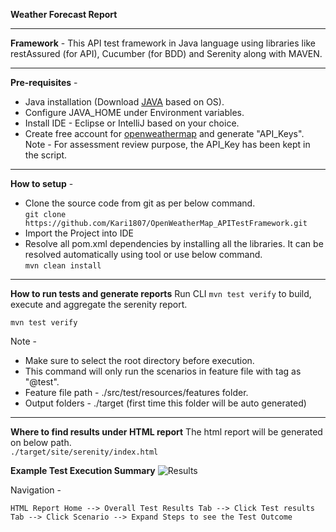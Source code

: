 **Weather Forecast Report**
***
**Framework** - This API test framework in Java language using libraries like restAssured (for API), Cucumber (for BDD) and Serenity along with MAVEN.
***
**Pre-requisites** - <br />
* Java installation (Download [JAVA](https://www.oracle.com/au/java/technologies/javase-downloads.html) based on OS).
* Configure JAVA_HOME under Environment variables.
* Install IDE - Eclipse or IntelliJ based on your choice.
* Create free account for [openweathermap](https://openweathermap.org/) and generate "API_Keys". Note - For assessment review purpose, the API_Key has been kept in the script.
***
**How to setup** - <br />
* Clone the source code from git as per below command. <br />
```git clone https://github.com/Kari1807/OpenWeatherMap_APITestFramework.git```
* Import the Project into IDE
* Resolve all pom.xml dependencies by installing all the libraries. It can be resolved automatically using tool or use below command.
<br />```mvn clean install```
***
**How to run tests and generate reports**
Run CLI ```mvn test verify``` to build, execute and aggregate the serenity report.<br />
```aidl
mvn test verify
```
Note -
* Make sure to select the root directory before execution.
* This command will only run the scenarios in feature file with tag as "@test".
* Feature file path - ./src/test/resources/features folder.
* Output folders - ./target (first time this folder will be auto generated)
***
**Where to find results under HTML report**
The html report will be generated on below path.<br />
```./target/site/serenity/index.html```

**Example Test Execution Summary**
![Results](./Sample_Results.PNG)

Navigation - <br /> 
```
HTML Report Home --> Overall Test Results Tab --> Click Test results Tab --> Click Scenario --> Expand Steps to see the Test Outcome 
```